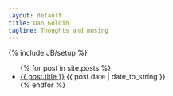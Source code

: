 ```yaml
---
layout: default
title: Dan Goldin
tagline: Thoughts and musing
---
```

{% include JB/setup %}

<ul class="posts">
    {% for post in site.posts %}
        <li>
            <a href="{{ BASE_PATH }}{{ post.url }}">{{ post.title }}</a>
            <span class="date">{{ post.date | date_to_string }}</span>
        </li>
    {% endfor %}
</ul>